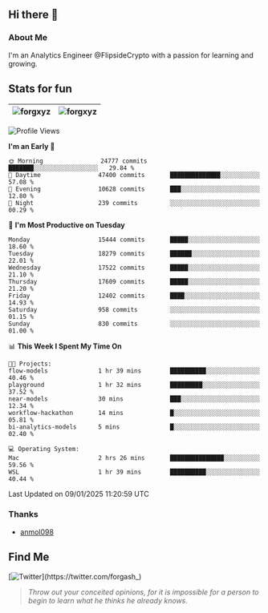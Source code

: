 ## Hi there 👋

### About Me

I'm an Analytics Engineer @FlipsideCrypto with a passion for learning and growing.
  
## Stats for fun

| <img align="center" src="https://github-readme-streak-stats.herokuapp.com/?user=forgxyz&theme=tokyonight" alt="forgxyz" /> | <img align="center" src="https://github-readme-stats.vercel.app/api?username=forgxyz&theme=tokyonight&show_icons=true" alt="forgxyz" /> |
| ------------- |------------- |


<!--START_SECTION:waka-->
![Profile Views](http://img.shields.io/badge/Profile%20Views-0-blue)

**I'm an Early 🐤** 

```text
🌞 Morning                24777 commits       ███████░░░░░░░░░░░░░░░░░░   29.84 % 
🌆 Daytime                47400 commits       ██████████████░░░░░░░░░░░   57.08 % 
🌃 Evening                10628 commits       ███░░░░░░░░░░░░░░░░░░░░░░   12.80 % 
🌙 Night                  239 commits         ░░░░░░░░░░░░░░░░░░░░░░░░░   00.29 % 
```
📅 **I'm Most Productive on Tuesday** 

```text
Monday                   15444 commits       █████░░░░░░░░░░░░░░░░░░░░   18.60 % 
Tuesday                  18279 commits       ██████░░░░░░░░░░░░░░░░░░░   22.01 % 
Wednesday                17522 commits       █████░░░░░░░░░░░░░░░░░░░░   21.10 % 
Thursday                 17609 commits       █████░░░░░░░░░░░░░░░░░░░░   21.20 % 
Friday                   12402 commits       ████░░░░░░░░░░░░░░░░░░░░░   14.93 % 
Saturday                 958 commits         ░░░░░░░░░░░░░░░░░░░░░░░░░   01.15 % 
Sunday                   830 commits         ░░░░░░░░░░░░░░░░░░░░░░░░░   01.00 % 
```


📊 **This Week I Spent My Time On** 

```text
🐱‍💻 Projects: 
flow-models              1 hr 39 mins        ██████████░░░░░░░░░░░░░░░   40.46 % 
playground               1 hr 32 mins        █████████░░░░░░░░░░░░░░░░   37.52 % 
near-models              30 mins             ███░░░░░░░░░░░░░░░░░░░░░░   12.34 % 
workflow-hackathon       14 mins             █░░░░░░░░░░░░░░░░░░░░░░░░   05.81 % 
bi-analytics-models      5 mins              █░░░░░░░░░░░░░░░░░░░░░░░░   02.40 % 

💻 Operating System: 
Mac                      2 hrs 26 mins       ███████████████░░░░░░░░░░   59.56 % 
WSL                      1 hr 39 mins        ██████████░░░░░░░░░░░░░░░   40.44 % 
```


 Last Updated on 09/01/2025 11:20:59 UTC
<!--END_SECTION:waka-->

### Thanks
 - [anmol098](https://github.com/anmol098/waka-readme-stats/)
  
## Find Me
[![Twitter](https://img.shields.io/twitter/url/https/twitter.com/forgash_.svg?style=social&label=Follow%20%40forgash_)](https://twitter.com/forgash_)


> *Throw out your conceited opinions, for it is impossible for a person to begin to learn what he thinks he already knows.* 
